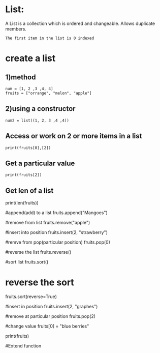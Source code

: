 # List:
   A List is a collection which is ordered and changeable. Allows duplicate members.

    The first item in the list is 0 indexed


# create a list
## 1)method
```
num = [1, 2 ,3 ,4, 4]
fruits = ["orrange", "melon", "apple"]
```
## 2)using a constructor
    num2 = list((1, 2, 3 ,4 ,4))

## Access or work on 2 or more items in a list
    print(fruits[0],[2])
## Get a particular value
    print(fruits[2])

## Get len of a list
print(len(fruits))

#append(add) to a list
fruits.append("Mangoes")

#remove from list
fruits.remove("apple")

#insert into position
fruits.insert(2, "strawberry")

#remve from pop(particular position) 
fruits.pop(0)

#reverse the list
fruits.reverse()

#sort list
fruits.sort()

# reverse the sort
fruits.sort(reverse=True)

#insert in position
fruits.insert(2, "graphes")

#remove at particular position
fruits.pop(2)

#change value
fruits[0] = "blue berries"

print(fruits)

#Extend function

